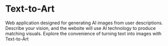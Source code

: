 # Text-to-Art
Web application designed for generating AI images from user descriptions. Describe your vision, and the website will use AI technology to produce matching visuals. Explore the convenience of turning text into images with Text-to-Art
